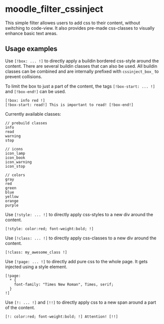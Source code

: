 # moodle_filter_cssinject

This simple filter allowes users to add css to their content, without switching to code-view. It also provides pre-made css-classes to visually enhance basic text areas.

## Usage examples

Use `[!box: ... !]` to directly apply a buildin bordered css-style around the content. There are several buildin classes that can also be used. All buildin classes can be combined and are internally prefixed with `cssinject_box_` to prevent collisions.

To limit the box to just a part of the content, the tags `[!box-start: ... !]` and `[!box-end!]` can be used.
```
[!box: info red !]
[!box-start: read!] This is important to read! [!box-end!]
```
Currently available classes:
```
// prebuild classes
info
read
warning
stop

// icons
icon_lamp
icon_book
icon_warning
icon_stop

// colors
gray
red
green
blue
yellow
orange
purple
```

Use `[!style: ... !]` to directly apply css-styles to a new div around the content. 
```
[!style: color:red; font-weight:bold; !]
```

Use `[!class: ... !]` to directly apply css-classes to a new div around the content.
```
[!class: my_awesome_class !]
```

Use `[!page: ... !]` to directly add pure css to the whole page. It gets injected using a style element.
```
[!page: 
  * {
    font-family: "Times New Roman", Times, serif;
  }
!]
```

Use `[!: ... !]` and `[!!]` to directly apply css to a new span around a part of the content.
```
[!: color:red; font-weight:bold; !] Attention! [!!]
```